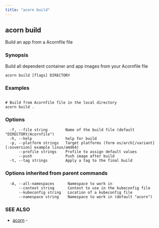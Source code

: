 ```yaml
---
title: "acorn build"
---
```

## acorn build

Build an app from a Acornfile file

### Synopsis

Build all dependent container and app images from your Acornfile file

```
acorn build [flags] DIRECTORY
```

### Examples

```

# Build from Acornfile file in the local directory
acorn build .
```

### Options

```
  -f, --file string        Name of the build file (default "DIRECTORY/Acornfile")
  -h, --help               help for build
  -p, --platform strings   Target platforms (form os/arch[/variant][:osversion] example linux/amd64)
      --profile strings    Profile to assign default values
      --push               Push image after build
  -t, --tag strings        Apply a tag to the final build
```

### Options inherited from parent commands

```
  -A, --all-namespaces      Namespace to work in
      --context string      Context to use in the kubeconfig file
      --kubeconfig string   Location of a kubeconfig file
      --namespace string    Namespace to work in (default "acorn")
```

### SEE ALSO

* [acorn](acorn.md)	 - 

